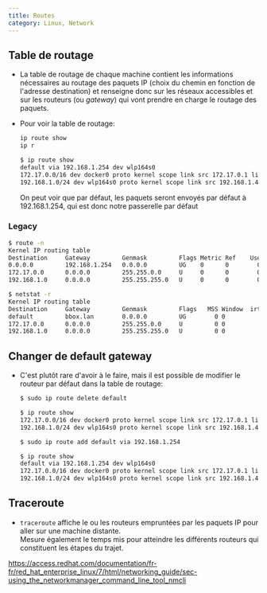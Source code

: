 ```yaml
---
title: Routes
category: Linux, Network
---
```



## Table de routage

* La table de routage de chaque machine contient les informations nécessaires au routage des paquets IP (choix du chemin en fonction de l'adresse destination) et renseigne donc sur les réseaux accessibles et sur les routeurs (ou *gateway*) qui vont prendre en charge le routage des paquets.

* Pour voir la table de routage:

  ``` bash
  ip route show
  ip r
  ```
  ``` bash
  $ ip route show
  default via 192.168.1.254 dev wlp164s0 
  172.17.0.0/16 dev docker0 proto kernel scope link src 172.17.0.1 linkdown 
  192.168.1.0/24 dev wlp164s0 proto kernel scope link src 192.168.1.4
  ```

  On peut voir que par défaut, les paquets seront envoyés par défaut à 192.168.1.254, qui est donc notre passerelle par défaut

### Legacy

``` bash
$ route -n
Kernel IP routing table
Destination     Gateway         Genmask         Flags Metric Ref    Use Iface
0.0.0.0         192.168.1.254   0.0.0.0         UG    0      0        0 wlp164s0
172.17.0.0      0.0.0.0         255.255.0.0     U     0      0        0 docker0
192.168.1.0     0.0.0.0         255.255.255.0   U     0      0        0 wlp164s0
```

``` bash
$ netstat -r
Kernel IP routing table
Destination     Gateway         Genmask         Flags   MSS Window  irtt Iface
default         bbox.lan        0.0.0.0         UG        0 0          0 wlp164s0
172.17.0.0      0.0.0.0         255.255.0.0     U         0 0          0 docker0
192.168.1.0     0.0.0.0         255.255.255.0   U         0 0          0 wlp164s0
```

## Changer de default gateway

* C'est plutôt rare d'avoir à le faire, mais il est possible de modifier le routeur par défaut dans la table de routage:

  ``` bash
  $ sudo ip route delete default

  $ ip route show
  172.17.0.0/16 dev docker0 proto kernel scope link src 172.17.0.1 linkdown 
  192.168.1.0/24 dev wlp164s0 proto kernel scope link src 192.168.1.4
  ```
  ``` bash
  $ sudo ip route add default via 192.168.1.254

  $ ip route show
  default via 192.168.1.254 dev wlp164s0 
  172.17.0.0/16 dev docker0 proto kernel scope link src 172.17.0.1 linkdown 
  192.168.1.0/24 dev wlp164s0 proto kernel scope link src 192.168.1.4
  ```

## Traceroute

* `traceroute` affiche le ou les routeurs empruntées par les paquets IP pour aller sur une machine distante.  
  Mesure également le temps mis pour atteindre les différents routeurs qui constituent les étapes du trajet.


https://access.redhat.com/documentation/fr-fr/red_hat_enterprise_linux/7/html/networking_guide/sec-using_the_networkmanager_command_line_tool_nmcli